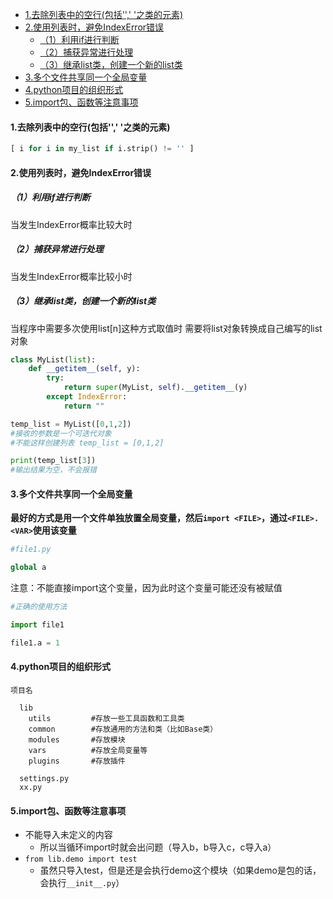 
<!-- @import "[TOC]" {cmd="toc" depthFrom=1 depthTo=6 orderedList=false} -->
<!-- code_chunk_output -->

- [1.去除列表中的空行(包括'','    '之类的元素)](#1去除列表中的空行包括-之类的元素)
- [2.使用列表时，避免IndexError错误](#2使用列表时避免indexerror错误)
  - [（1）利用if进行判断](#1利用if进行判断)
  - [（2）捕获异常进行处理](#2捕获异常进行处理)
  - [（3）继承list类，创建一个新的list类](#3继承list类创建一个新的list类)
- [3.多个文件共享同一个全局变量](#3多个文件共享同一个全局变量)
- [4.python项目的组织形式](#4python项目的组织形式)
- [5.import包、函数等注意事项](#5import包-函数等注意事项)

<!-- /code_chunk_output -->

#### 1.去除列表中的空行(包括'','    '之类的元素)
```python
[ i for i in my_list if i.strip() != '' ]
```

#### 2.使用列表时，避免IndexError错误
##### （1）利用if进行判断
当发生IndexError概率比较大时

##### （2）捕获异常进行处理
当发生IndexError概率比较小时

##### （3）继承list类，创建一个新的list类
当程序中需要多次使用list[n]这种方式取值时
需要将list对象转换成自己编写的list对象
```python
class MyList(list):
    def __getitem__(self, y):
        try:
            return super(MyList, self).__getitem__(y)
        except IndexError:
            return ""

temp_list = MyList([0,1,2])
#接收的参数是一个可迭代对象
#不能这样创建列表 temp_list = [0,1,2]

print(temp_list[3])
#输出结果为空，不会报错
```

#### 3.多个文件共享同一个全局变量
**最好的方式是用一个文件单独放置全局变量，然后`import <FILE>`，通过`<FILE>.<VAR>`使用该变量**
```python
#file1.py

global a
```
注意：不能直接import这个变量，因为此时这个变量可能还没有被赋值
```python
#正确的使用方法

import file1

file1.a = 1
```

#### 4.python项目的组织形式
```shell
项目名

  lib
    utils         #存放一些工具函数和工具类
    common        #存放通用的方法和类（比如Base类）
    modules       #存放模块
    vars          #存放全局变量等
    plugins       #存放插件

  settings.py
  xx.py  
```

#### 5.import包、函数等注意事项
* 不能导入未定义的内容
  * 所以当循环import时就会出问题（导入b，b导入c，c导入a）
* `from lib.demo import test`
  * 虽然只导入test，但是还是会执行demo这个模块（如果demo是包的话，会执行`__init__.py`）
